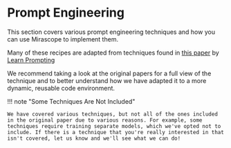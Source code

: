 # Prompt Engineering

This section covers various prompt engineering techniques and how you can use Mirascope to implement them.

Many of these recipes are adapted from techniques found in [this paper](https://arxiv.org/pdf/2406.06608) by [Learn Prompting](https://learnprompting.org/)

We recommend taking a look at the original papers for a full view of the technique and to better understand how we have adapted it to a more dynamic, reusable code environment.

!!! note "Some Techniques Are Not Included"

    We have covered various techniques, but not all of the ones included in the original paper due to various reasons. For example, some techniques require training separate models, which we've opted not to include. If there is a technique that you're really interested in that isn't covered, let us know and we'll see what we can do!
